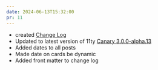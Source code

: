 ```yaml
---
date: 2024-06-13T15:32:00
pr: 11
---
```

- created [Change Log](/change-log)
- Updated to latest version of 11ty [Canary 3.0.0-alpha.13](https://www.11ty.dev/blog/canary-eleventy-v3/)
- Added dates to all posts
- Made date on cards be dynamic
- Added front matter to change log
